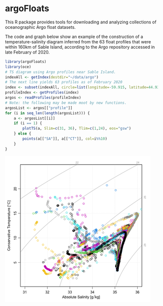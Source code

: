 # argoFloats

This R package provides tools for downloading and analyzing collections of
oceanographic Argo float datasets.

The code and graph below show an example of the construction of a
temperature-salinity diagram inferred from the 63 float profiles that were
within 160km of Sable Island, according to the Argo repository accessed in late
February of 2020.
```R
library(argoFloats)
library(oce)
# TS diagram using Argo profiles near Sable Island.
indexAll <- getIndex(destdir="~/data/argo")
# The next line yields 63 profiles as of February 2020
index <- subset(indexAll, circle=list(longitude=-59.915, latitude=44.934, radius=180))
profileIndex <- getProfiles(index)
argos <- readProfiles(profileIndex)
# Note: the following may be made moot by new functions.
argosList <- argos[["profile"]]
for (i in seq_len(length(argosList))) {
    a <- argosList[[i]]
    if (i == 1) {
        plotTS(a, Slim=c(31, 36), Tlim=c(1,24), eos="gsw")
    } else {
        points(a[["SA"]], a[["CT"]], col=i%%10)
    }
}
```

![Sample TS plot.](exampleTS.png)

